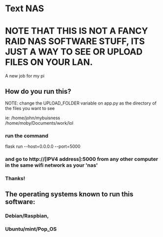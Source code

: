 # Text NAS


# NOTE THAT THIS IS NOT A FANCY RAID NAS SOFTWARE STUFF, ITS JUST A WAY TO SEE OR UPLOAD FILES ON YOUR LAN.

A new job for my pi


## How do you run this?

NOTE: change the UPLOAD_FOLDER variable on app.py as the directory of the files you want to see

ie: /home/john/mybuisness <br/>
    /home/moby/Documents/work/lol
 
 
 ### run the command
 
 flask run --host=0.0.0.0 --port=5000
 
### and go to http://[IPV4 address]:5000 from any other computer in the same wifi network as your 'nas'
 
 
### Thanks!
 
 
## The operating systems known to run this software:
 
 ### Debian/Raspbian,
 
 ### Ubuntu/mint/Pop_OS
